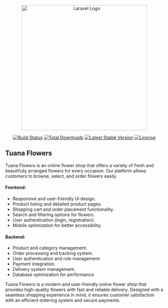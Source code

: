 <p align="center"><a href="https://laravel.com" target="_blank"><img src="https://raw.githubusercontent.com/laravel/art/master/logo-lockup/5%20SVG/2%20CMYK/1%20Full%20Color/laravel-logolockup-cmyk-red.svg" width="400" alt="Laravel Logo"></a></p>

<p align="center">
<a href="https://github.com/laravel/framework/actions"><img src="https://github.com/laravel/framework/workflows/tests/badge.svg" alt="Build Status"></a>
<a href="https://packagist.org/packages/laravel/framework"><img src="https://img.shields.io/packagist/dt/laravel/framework" alt="Total Downloads"></a>
<a href="https://packagist.org/packages/laravel/framework"><img src="https://img.shields.io/packagist/v/laravel/framework" alt="Latest Stable Version"></a>
<a href="https://packagist.org/packages/laravel/framework"><img src="https://img.shields.io/packagist/l/laravel/framework" alt="License"></a>
</p>

## Tuana Flowers

Tuana Flowers is an online flower shop that offers a variety of fresh and beautifully arranged flowers for every occasion. Our platform allows customers to browse, select, and order flowers easily.


#### Frontend:
- Responsive and user-friendly UI design.
- Product listing and detailed product pages.
- Shopping cart and order placement functionality.
- Search and filtering options for flowers.
- User authentication (login, registration).
- Mobile optimization for better accessibility.

#### Backend:
- Product and category management.
- Order processing and tracking system.
- User authentication and role management.
- Payment integration.
- Delivery system management.
- Database optimization for performance

Tuana Flowers is a modern and user-friendly online flower shop that provides high-quality flowers with fast and reliable delivery. Designed with a seamless shopping experience in mind, it ensures customer satisfaction with an efficient ordering system and secure payments.
